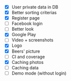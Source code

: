 - [x] User private data in DB
- [x] Better sorting criterias
- [x] Register page
- [ ] Facebook login
- [ ] Better look
- [x] Google Play
- [ ] Video + screenshots
- [x] Logo
- [x] Beers' picture
- [ ] CI and coverage 
- [x] Caching photos
- [ ] Caching data
- [ ] Demo mode (without login)
